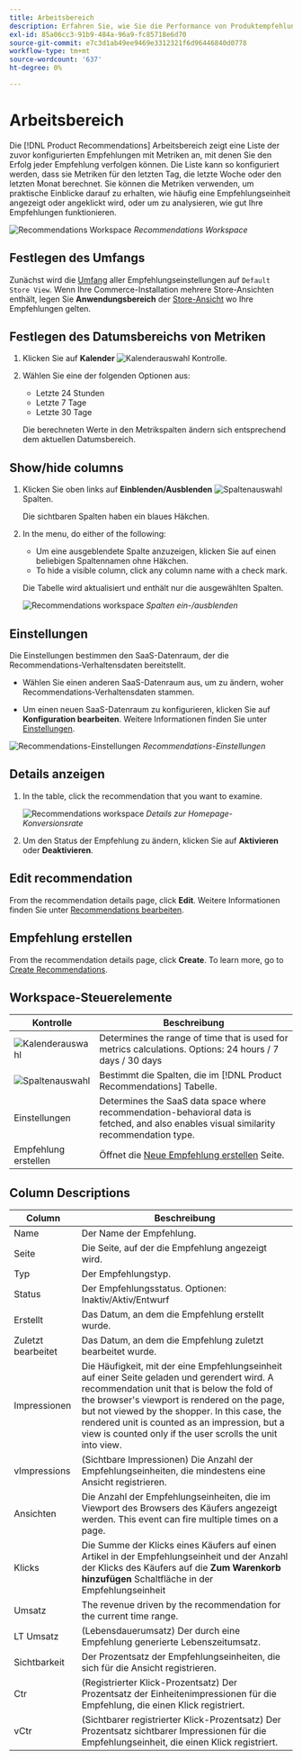 ```yaml
---
title: Arbeitsbereich
description: Erfahren Sie, wie Sie die Performance von Produktempfehlungen konfigurieren, verwalten und überwachen.
exl-id: 85a06cc3-91b9-484a-96a9-fc85718e6d70
source-git-commit: e7c3d1ab49ee9469e3312321f6d96446840d0778
workflow-type: tm+mt
source-wordcount: '637'
ht-degree: 0%

---
```


# Arbeitsbereich

Die [!DNL Product Recommendations] Arbeitsbereich zeigt eine Liste der zuvor konfigurierten Empfehlungen mit Metriken an, mit denen Sie den Erfolg jeder Empfehlung verfolgen können. Die Liste kann so konfiguriert werden, dass sie Metriken für den letzten Tag, die letzte Woche oder den letzten Monat berechnet. Sie können die Metriken verwenden, um praktische Einblicke darauf zu erhalten, wie häufig eine Empfehlungseinheit angezeigt oder angeklickt wird, oder um zu analysieren, wie gut Ihre Empfehlungen funktionieren.

![Recommendations Workspace](assets/workspace.png)
_Recommendations Workspace_

## Festlegen des Umfangs

Zunächst wird die [Umfang](https://docs.magento.com/user-guide/stores/websites-stores-views.html) aller Empfehlungseinstellungen auf `Default Store View`. Wenn Ihre Commerce-Installation mehrere Store-Ansichten enthält, legen Sie **Anwendungsbereich** der [Store-Ansicht](https://docs.magento.com/user-guide/configuration/scope.html) wo Ihre Empfehlungen gelten.

## Festlegen des Datumsbereichs von Metriken

1. Klicken Sie auf **Kalender** ![Kalenderauswahl](assets/icon-calendar.png) Kontrolle.

1. Wählen Sie eine der folgenden Optionen aus:

   - Letzte 24 Stunden
   - Letzte 7 Tage
   - Letzte 30 Tage

   Die berechneten Werte in den Metrikspalten ändern sich entsprechend dem aktuellen Datumsbereich.

## Show/hide columns

1. Klicken Sie oben links auf **Einblenden/Ausblenden** ![Spaltenauswahl](assets/icon-show-hide-columns.png) Spalten.

   Die sichtbaren Spalten haben ein blaues Häkchen.

1. In the menu, do either of the following:

   - Um eine ausgeblendete Spalte anzuzeigen, klicken Sie auf einen beliebigen Spaltennamen ohne Häkchen.
   - To hide a visible column, click any column name with a check mark.

   Die Tabelle wird aktualisiert und enthält nur die ausgewählten Spalten.

   ![Recommendations workspace](assets/workspace-select-columns.png)
   _Spalten ein-/ausblenden_

## Einstellungen

Die Einstellungen bestimmen den SaaS-Datenraum, der die Recommendations-Verhaltensdaten bereitstellt.

- Wählen Sie einen anderen SaaS-Datenraum aus, um zu ändern, woher Recommendations-Verhaltensdaten stammen.

- Um einen neuen SaaS-Datenraum zu konfigurieren, klicken Sie auf **Konfiguration bearbeiten**. Weitere Informationen finden Sie unter [Einstellungen](settings.md).

![Recommendations-Einstellungen](assets/settings.png)
_Recommendations-Einstellungen_

## Details anzeigen

1. In the table, click the recommendation that you want to examine.

   ![Recommendations workspace](assets/recommendation-detail.png)
   _Details zur Homepage-Konversionsrate_

1. Um den Status der Empfehlung zu ändern, klicken Sie auf **Aktivieren** oder **Deaktivieren**.

## Edit recommendation

From the recommendation details page, click **Edit**. Weitere Informationen finden Sie unter [Recommendations bearbeiten](edit.md).

## Empfehlung erstellen

From the recommendation details page, click **Create**. To learn more, go to [Create Recommendations](create.md).

## Workspace-Steuerelemente

| Kontrolle | Beschreibung |
|---|---|
| ![Kalenderauswahl](assets/icon-calendar.png) | Determines the range of time that is used for metrics calculations. Options: 24 hours / 7 days / 30 days |
| ![Spaltenauswahl](assets/icon-show-hide-columns.png) | Bestimmt die Spalten, die im [!DNL Product Recommendations] Tabelle. |
| Einstellungen | Determines the SaaS data space where recommendation-behavioral data is fetched, and also enables visual similarity recommendation type. |
| Empfehlung erstellen | Öffnet die [Neue Empfehlung erstellen](create.md) Seite. |

## Column Descriptions

| Column | Beschreibung |
|---|---|
| Name | Der Name der Empfehlung. |
| Seite | Die Seite, auf der die Empfehlung angezeigt wird. |
| Typ | Der Empfehlungstyp. |
| Status | Der Empfehlungsstatus. Optionen: Inaktiv/Aktiv/Entwurf |
| Erstellt | Das Datum, an dem die Empfehlung erstellt wurde. |
| Zuletzt bearbeitet | Das Datum, an dem die Empfehlung zuletzt bearbeitet wurde. |
| Impressionen | Die Häufigkeit, mit der eine Empfehlungseinheit auf einer Seite geladen und gerendert wird. A recommendation unit that is below the fold of the browser&#39;s viewport is rendered on the page, but not viewed by the shopper. In this case, the rendered unit is counted as an impression, but a view is counted only if the user scrolls the unit into view. |
| vImpressions | (Sichtbare Impressionen) Die Anzahl der Empfehlungseinheiten, die mindestens eine Ansicht registrieren. |
| Ansichten | Die Anzahl der Empfehlungseinheiten, die im Viewport des Browsers des Käufers angezeigt werden. This event can fire multiple times on a page. |
| Klicks | Die Summe der Klicks eines Käufers auf einen Artikel in der Empfehlungseinheit und der Anzahl der Klicks des Käufers auf die **Zum Warenkorb hinzufügen** Schaltfläche in der Empfehlungseinheit |
| Umsatz | The revenue driven by the recommendation for the current time range. |
| LT Umsatz | (Lebensdauerumsatz) Der durch eine Empfehlung generierte Lebenszeitumsatz. |
| Sichtbarkeit | Der Prozentsatz der Empfehlungseinheiten, die sich für die Ansicht registrieren. |
| Ctr | (Registrierter Klick-Prozentsatz) Der Prozentsatz der Einheitenimpressionen für die Empfehlung, die einen Klick registriert. |
| vCtr | (Sichtbarer registrierter Klick-Prozentsatz) Der Prozentsatz sichtbarer Impressionen für die Empfehlungseinheit, die einen Klick registriert. |
